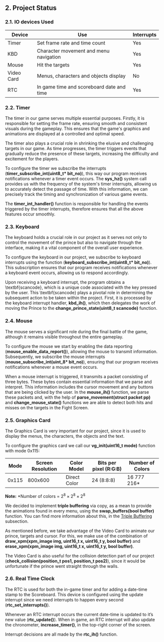 ## 2. Project Status

### 2.1. IO devices Used

| Device     | Use                                       | Interrupts |
|------------|-------------------------------------------|------------|
| Timer      | Set frame rate and time count             | Yes        |
| KBD        | Character movement and menu navigation    | Yes        |
| Mouse      | Hit the targets                           | Yes        |
| Video Card | Menus, characters and objects display     | No         |
| RTC        | In game time and scoreboard date and time | Yes        |

### 2.2. Timer

The timer in our game serves multiple essential purposes. Firstly, it is responsible for setting the frame rate, ensuring smooth and consistent visuals during the gameplay. This ensures that the game's graphics and animations are displayed at a controlled and optimal speed.

The timer also plays a crucial role in shrinking the elusive and challenging targets in our game. As time progresses, the timer triggers events that gradually reduce the presence of these targets, increasing the difficulty and excitement for the players.


To configure the timer we subscribe the interrupts 
(**timer_subscribe_int(uint8_t\* bit_no)**), this way our program receives notifications whenever a timer event occurs. The **sys_hz()** system call provides us with the frequency of the system's timer interrupts, allowing us to accurately detect the passage of time. With this information, we can precisely track the timing and synchronization of various game events.

The **timer_int_handler()** function is responsible for handling the events triggered by the timer interrupts, therefore ensures that all the above features occur smoothly.

### 2.3. Keyboard

The keyboard holds a crucial role in our project as it serves not only to control the movement of the prince but also to navigate through the interface, making it a vital component of the overall user experience.

To configure the keyboard in our project, we subscribe to keyboard interrupts using the function (**keyboard_subscribe_int(uint8_t\* bit_no)**). This subscription ensures that our program receives notifications whenever a keyboard event occurs, allowing us to respond accordingly.

Upon receiving a keyboard interrupt, the program obtains a \textbf{scancode}, which is a unique code associated with the key pressed by the user. This \textbf{scancode} plays a pivotal role in determining the subsequent action to be taken within the project. First, it is processed by the keyboard interrupt handler, **kbd_ih()**, which then delegates the work of moving the Prince to the **change_prince_state(uint8_t scancode)** function.

### 2.4. Mouse

The mouse serves a significant role during the final battle of the game, although it remains visible throughout the entire gameplay.

To configure the mouse we start by enabling the data reporting (**mouse_enable_data_report()**), allowing the mouse to transmit information. Subsequently, we subscribe the mouse interrupts (**mouse_subscribe_int(uint_8\* bit_no)**), ensuring that our program receives notifications whenever a mouse event occurs.

When a mouse interrupt is triggered, it transmits a packet consisting of three bytes. These bytes contain essential information that we parse and interpret. This information includes the cursor movement and any buttons that are being clicked by the user. In the **mouse_ih()** function, we parse these packets and, with the help of **parse_movement(struct packet pp)** and  **change_mouse_state()** functions we are able to detect both hits and misses on the targets in the Fight Screen.

### 2.5. Graphics Card

The Graphics Card is very important for our project, since it is used to display the menus, the characters, the objects and the text.

To configure the graphics card we call our **vg_init(uint16_t mode)** function with mode 0x115:

| Mode  | Screen Resolution | Color Model  | Bits per pixel (R:G:B) | Number of Colors |
|-------|-------------------|--------------|------------------------|------------------|
| 0x115 | 800x600           | Direct Color | 24 (8:8:8)             | 16 777 216*      |

**Note:** *Number of colors = $2^8 \times 2^8 \times 2^8$

We decided to implement **triple buffering** via copy, as a mean to provide the animations found in every menu, using the **swap_buffers(bool buffer)** function. You can find more information about this, in the [Triple Buffering](Implementation.md#Triple_Buffering) subsection.

As mentioned before, we take advantage of the Video Card to animate our prince, targets and cursor. For this, we make use of the combination of **draw_xpm(xpm_image img, uint16_t x, uint16_t y, bool buffer)** and **erase_xpm(xpm_image img, uint16_t x, uint16_t y, bool buffer)**.

The Video Card is also useful for the collision detection part of our project (**check_collision(position_t
pos1, position_t pos2)**), since it would be unfortunate if the prince went straight through the walls.

### 2.6. Real Time Clock

The RTC is used for both the in-game timer and for adding a date-time stamp to the Scoreboard. This device is configured using the update interrupt since we need interrupts to happen every second (**rtc_set_interrupts()**). 

Whenever an RTC interrupt occurs the current date-time is updated to it’s new value (**rtc_update()**). When in game, an RTC interrupt will also update the chronometer,  **increase_timer()**, in the top-right corner of the screen. 

Interrupt decisions are all made by the **rtc_ih()** function.